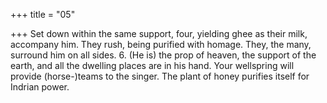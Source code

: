 +++
title = "05"

+++
Set down within the same support, four, yielding ghee as their milk,  accompany him.
They rush, being purified with homage. They, the many, surround him  on all sides. 6. (He is) the prop of heaven, the support of the earth, and all the dwelling  places are in his hand.
Your wellspring will provide (horse-)teams to the singer. The plant of  honey purifies itself for Indrian power.